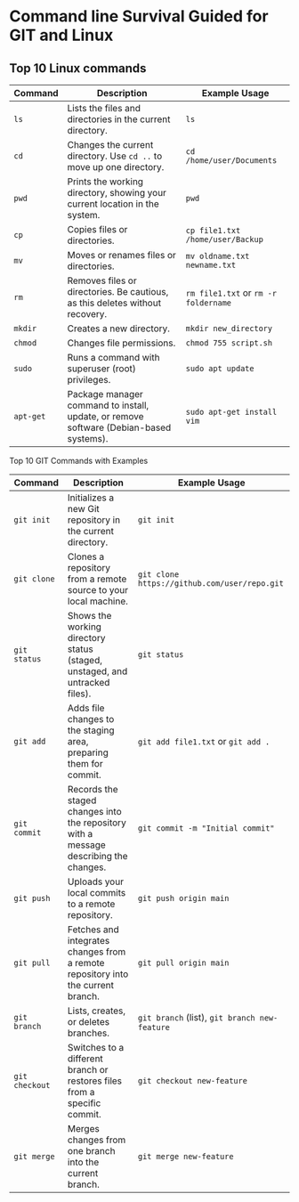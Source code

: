 # Command line Survival Guided for GIT and Linux

## Top 10 Linux commands

| Command       | Description                                                                                       | Example Usage                             |
|---------------|---------------------------------------------------------------------------------------------------|-------------------------------------------|
| `ls`          | Lists the files and directories in the current directory.                                          | `ls`                                      |
| `cd`          | Changes the current directory. Use `cd ..` to move up one directory.                               | `cd /home/user/Documents`                 |
| `pwd`         | Prints the working directory, showing your current location in the system.                         | `pwd`                                     |
| `cp`          | Copies files or directories.                                                                      | `cp file1.txt /home/user/Backup`          |
| `mv`          | Moves or renames files or directories.                                                            | `mv oldname.txt newname.txt`              |
| `rm`          | Removes files or directories. Be cautious, as this deletes without recovery.                      | `rm file1.txt` or `rm -r foldername`      |
| `mkdir`       | Creates a new directory.                                                                           | `mkdir new_directory`                     |
| `chmod`       | Changes file permissions.                                                                          | `chmod 755 script.sh`                     |
| `sudo`        | Runs a command with superuser (root) privileges.                                                   | `sudo apt update`                         |
| `apt-get`     | Package manager command to install, update, or remove software (Debian-based systems).             | `sudo apt-get install vim`                |

Top 10 GIT Commands with Examples

| Command                | Description                                                                                     | Example Usage                                |
|------------------------|-------------------------------------------------------------------------------------------------|----------------------------------------------|
| `git init`             | Initializes a new Git repository in the current directory.                                       | `git init`                                   |
| `git clone`            | Clones a repository from a remote source to your local machine.                                  | `git clone https://github.com/user/repo.git` |
| `git status`           | Shows the working directory status (staged, unstaged, and untracked files).                      | `git status`                                 |
| `git add`              | Adds file changes to the staging area, preparing them for commit.                                | `git add file1.txt` or `git add .`           |
| `git commit`           | Records the staged changes into the repository with a message describing the changes.            | `git commit -m "Initial commit"`             |
| `git push`             | Uploads your local commits to a remote repository.                                               | `git push origin main`                       |
| `git pull`             | Fetches and integrates changes from a remote repository into the current branch.                 | `git pull origin main`                       |
| `git branch`           | Lists, creates, or deletes branches.                                                            | `git branch` (list), `git branch new-feature`|
| `git checkout`         | Switches to a different branch or restores files from a specific commit.                         | `git checkout new-feature`                   |
| `git merge`            | Merges changes from one branch into the current branch.                                          | `git merge new-feature`                      |

